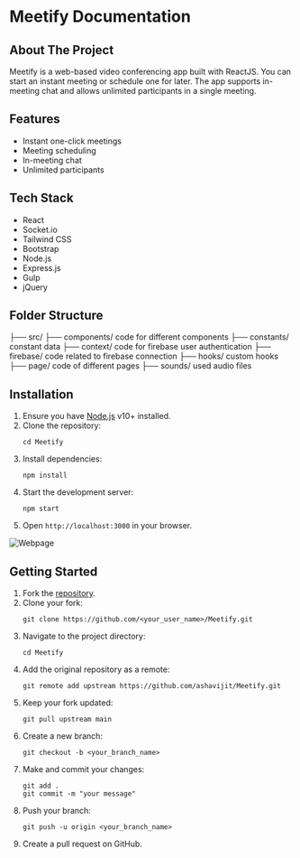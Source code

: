 # Meetify Documentation

## About The Project

Meetify is a web-based video conferencing app built with ReactJS. You can start an instant meeting or schedule one for later. The app supports in-meeting chat and allows unlimited participants in a single meeting.


## Features

- Instant one-click meetings
- Meeting scheduling
- In-meeting chat
- Unlimited participants

## Tech Stack

- React
- Socket.io
- Tailwind CSS
- Bootstrap
- Node.js
- Express.js
- Gulp
- jQuery

## Folder Structure

├── src/
    ├── components/         code for different components
    ├── constants/          constant data
    ├── context/            code for firebase user authentication
    ├── firebase/           code related to firebase connection 
    ├── hooks/              custom hooks
    ├── page/               code of different pages
    ├── sounds/             used audio files
 
## Installation

1. Ensure you have [Node.js](https://nodejs.org/) v10+ installed.
2. Clone the repository:
    ```
    cd Meetify
    ```
3. Install dependencies:
    ```
    npm install
    ```
4. Start the development server:
    ```
    npm start
    ```
5. Open `http://localhost:3000` in your browser.

![Webpage](https://user-images.githubusercontent.com/84511419/194266338-6288daa8-9880-4d1e-8058-79ab1d2a1eb9.png)

## Getting Started

1. Fork the [repository](https://github.com/ashavijit/Meetify).
2. Clone your fork:
    ```
    git clone https://github.com/<your_user_name>/Meetify.git
    ```
3. Navigate to the project directory:
    ```
    cd Meetify
    ```
4. Add the original repository as a remote:
    ```
    git remote add upstream https://github.com/ashavijit/Meetify.git
    ```
5. Keep your fork updated:
    ```
    git pull upstream main
    ```
6. Create a new branch:
    ```
    git checkout -b <your_branch_name>
    ```
7. Make and commit your changes:
    ```
    git add .
    git commit -m "your message"
    ```
8. Push your branch:
    ```
    git push -u origin <your_branch_name>
    ```
9. Create a pull request on GitHub.


